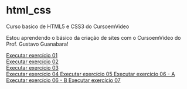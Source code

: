  # html_css
 Curso basico de HTML5 e CSS3 do CursoemVideo

 Estou aprendendo o básico da criação de sites com o CursoemVideo do Prof. Gustavo Guanabara!

 <a href="https://michelsouza-tech.github.io/html_css/md01/exercicios/ex01/index.html">Executar exercício 01 <br>
 <a href="https://michelsouza-tech.github.io/html_css/md01/exercicios/ex02/index.html">Executar exercício 02 <br>
 <a href="https://michelsouza-tech.github.io/html_css/md01/exercicios/ex03/index.html">Executar exercício 03 <br>
 <a href="https://michelsouza-tech.github.io/html_css/md01/exercicios/ex04/index.html">Executar exercício 04
<a href="https://michelsouza-tech.github.io/html_css/md01/exercicios/ex05/index.html">Executar exercício 05
<a href="https://michelsouza-tech.github.io/html_css/md01/exercicios/ex06/html4.html">Executar exercício 06 - A
<a href="https://michelsouza-tech.github.io/html_css/md01/exercicios/ex06/html5.html">Executar exercício 06 - B
<a href="https://michelsouza-tech.github.io/html_css/md01/exercicios/ex07/index.html">Executar exercício 07